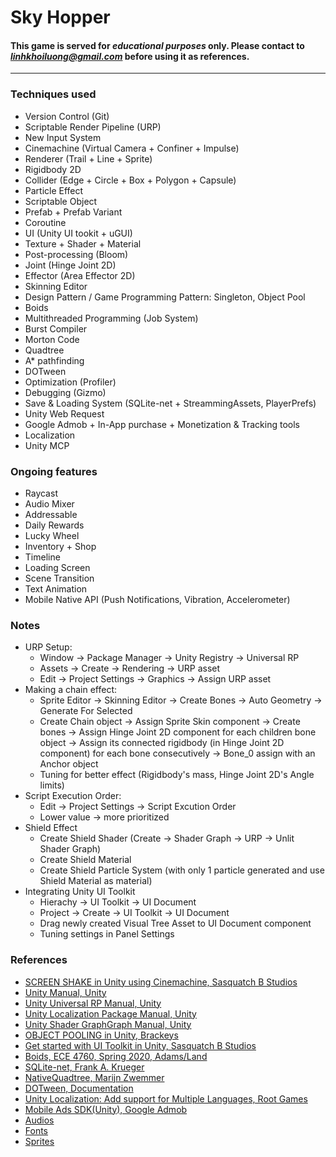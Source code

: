 # Sky Hopper

#### This game is served for ***educational purposes*** only. Please contact to *linhkhoiluong@gmail.com* before using it as references.
---
### Techniques used

- Version Control (Git)
- Scriptable Render Pipeline (URP)
- New Input System
- Cinemachine (Virtual Camera + Confiner + Impulse)
- Renderer (Trail + Line + Sprite)
- Rigidbody 2D
- Collider (Edge + Circle + Box + Polygon + Capsule)
- Particle Effect
- Scriptable Object
- Prefab + Prefab Variant
- Coroutine
- UI (Unity UI tookit + uGUI)
- Texture + Shader + Material
- Post-processing (Bloom)
- Joint (Hinge Joint 2D)
- Effector (Area Effector 2D)
- Skinning Editor
- Design Pattern / Game Programming Pattern: Singleton, Object Pool
- Boids
- Multithreaded Programming (Job System)
- Burst Compiler
- Morton Code
- Quadtree
- A* pathfinding
- DOTween
- Optimization (Profiler)
- Debugging (Gizmo)
- Save & Loading System (SQLite-net + StreammingAssets, PlayerPrefs)
- Unity Web Request
- Google Admob + In-App purchase + Monetization & Tracking tools
- Localization
- Unity MCP

### Ongoing features
- Raycast
- Audio Mixer
- Addressable
- Daily Rewards
- Lucky Wheel
- Inventory + Shop
- Timeline
- Loading Screen
- Scene Transition 
- Text Animation
- Mobile Native API (Push Notifications, Vibration, Accelerometer)

### Notes
- URP Setup:
    + Window -> Package Manager -> Unity Registry -> Universal RP
    + Assets -> Create -> Rendering -> URP asset
    + Edit -> Project Settings -> Graphics -> Assign URP asset
- Making a chain effect:
    + Sprite Editor -> Skinning Editor -> Create Bones -> Auto Geometry -> Generate For Selected
    + Create Chain object -> Assign Sprite Skin component -> Create bones -> Assign Hinge Joint 2D component for each children bone object -> Assign its connected rigidbody (in Hinge Joint 2D component) for each bone consecutively -> Bone_0 assign with an Anchor object
    + Tuning for better effect (Rigidbody's mass, Hinge Joint 2D's Angle limits)
- Script Execution Order:
    + Edit -> Project Settings -> Script Excution Order
    + Lower value -> more prioritized
- Shield Effect
    + Create Shield Shader (Create -> Shader Graph -> URP -> Unlit Shader Graph)
    + Create Shield Material
    + Create Shield Particle System (with only 1 particle generated and use Shield Material as material)
- Integrating Unity UI Toolkit
    + Hierachy -> UI Toolkit -> UI Document
    + Project -> Create -> UI Toolkit -> UI Document
    + Drag newly created Visual Tree Asset to UI Document component
    + Tuning settings in Panel Settings

### References
- [SCREEN SHAKE in Unity using Cinemachine, Sasquatch B Studios](https://www.youtube.com/watch?v=CgyLIWyDXqo&list=PLfmYNuLHEy-PQ6j6kki9kmM3Z5CayRSI0&index=4&ab_channel=SasquatchBStudios)
- [Unity Manual, Unity](https://docs.unity3d.com/6000.0/Documentation/Manual/)
- [Unity Universal RP Manual, Unity](https://docs.unity3d.com/Packages/com.unity.render-pipelines.universal@7.1/manual/index.html)
- [Unity Localization Package Manual, Unity](https://docs.unity3d.com/Packages/com.unity.localization@1.5/manual/index.html)
- [Unity Shader GraphGraph Manual, Unity](https://docs.unity3d.com/Packages/com.unity.shadergraph@6.9/manual/index.html)
- [OBJECT POOLING in Unity, Brackeys](https://www.youtube.com/watch?v=tdSmKaJvCoA&t=832s&ab_channel=Brackeys)
- [Get started with UI Toolkit in Unity, Sasquatch B Studios](https://www.youtube.com/watch?v=_jtj73lu2Ko&t=317s&ab_channel=SasquatchBStudios)
- [Boids, ECE 4760, Spring 2020, Adams/Land](https://people.ece.cornell.edu/land/courses/ece4760/labs/s2021/Boids/Boids.html)
- [SQLite-net, Frank A. Krueger](https://github.com/praeclarum/sqlite-net)
- [NativeQuadtree, Marijn Zwemmer](https://github.com/marijnz/NativeQuadtree)
- [DOTween, Documentation](https://dotween.demigiant.com/documentation.php)
- [Unity Localization: Add support for Multiple Languages, Root Games](https://www.youtube.com/watch?v=qcXuvd7qSxg)
- [Mobile Ads SDK(Unity), Google Admob](https://developers.google.com/admob/unity/quick-start)
- [Audios](https://opengameart.org/)
- [Fonts](https://fonts.google.com/)
- [Sprites](https://www.kenney.nl/assets)